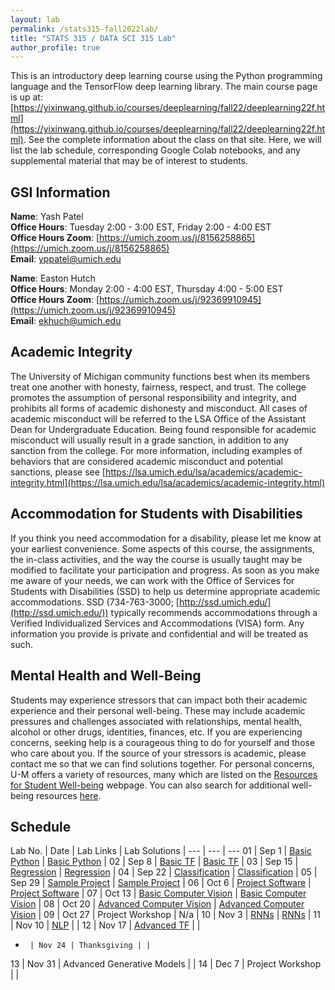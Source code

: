 ```yaml
---
layout: lab
permalink: /stats315-fall2022lab/
title: "STATS 315 / DATA SCI 315 Lab"
author_profile: true
---
```


This is an introductory deep learning course using the Python programming language and the TensorFlow deep learning library. The main course page is up at: [https://yixinwang.github.io/courses/deeplearning/fall22/deeplearning22f.html](https://yixinwang.github.io/courses/deeplearning/fall22/deeplearning22f.html). See the complete information about the class on that site. Here, we will list the lab schedule, corresponding Google Colab notebooks, and any supplemental material that may be of interest to students.

## GSI Information

**Name**: Yash Patel   
**Office Hours**: Tuesday 2:00 - 3:00 EST, Friday 2:00 - 4:00 EST   
**Office Hours Zoom**: [https://umich.zoom.us/j/8156258865](https://umich.zoom.us/j/8156258865)   
**Email**: [yppatel@umich.edu](mailto:yppatel@umich.edu)   


**Name**: Easton Hutch  
**Office Hours**: Monday 2:00 - 4:00 EST, Thursday 4:00 - 5:00 EST   
**Office Hours Zoom**: [https://umich.zoom.us/j/92369910945](https://umich.zoom.us/j/92369910945)    
**Email**: [ekhuch@umich.edu](mailto:ekhuch@umich.edu)   

## Academic Integrity

The University of Michigan community functions best when its members treat one another with honesty, fairness, respect, and trust. The college promotes the assumption of personal responsibility and integrity, and prohibits all forms of academic dishonesty and misconduct. All cases of academic misconduct will be referred to the LSA Office of the Assistant Dean for Undergraduate Education. Being found responsible for academic misconduct will usually result in a grade sanction, in addition to any sanction from the college. For more information, including examples of behaviors that are considered academic misconduct and potential sanctions, please see [https://lsa.umich.edu/lsa/academics/academic-integrity.html](https://lsa.umich.edu/lsa/academics/academic-integrity.html)

## Accommodation for Students with Disabilities

If you think you need accommodation for a disability, please let me know at your earliest convenience. Some aspects of this course, the assignments, the in-class activities, and the way the course is usually taught may be modified to facilitate your participation and progress. As soon as you make me aware of your needs, we can work with the Office of Services for Students with Disabilities (SSD) to help us determine appropriate academic accommodations. SSD (734-763-3000; [http://ssd.umich.edu/](http://ssd.umich.edu/)) typically recommends accommodations through a Verified Individualized Services and Accommodations (VISA) form. Any information you provide is private and confidential and will be treated as such.

## Mental Health and Well-Being

Students may experience stressors that can impact both their academic experience and their personal well-being. These may include academic pressures and challenges associated with relationships, mental health, alcohol or other drugs, identities, finances, etc. If you are experiencing concerns, seeking help is a courageous thing to do for yourself and those who care about you. If the source of your stressors is academic, please contact me so that we can find solutions together. For personal concerns, U-M offers a variety of resources, many which are listed on the [Resources for Student Well-being](https://wellbeing.studentlife.umich.edu/resources-list) webpage. You can also search for additional well-being resources [here](https://wellbeing.studentlife.umich.edu/well-being-resources). 

## Schedule

Lab No. | Date   | Lab Links | Lab Solutions |
---     | ---    | ---
01      | Sep 1  | [Basic Python](https://colab.research.google.com/drive/1PFDOQa2OZlc8SmNAIt17OFoi1HpRTyB4?usp=sharing) | [Basic Python](https://colab.research.google.com/drive/1IdwlHd-bsZ1J43DjQmAAnR_jZWa6B3ku?usp=sharing) |
02      | Sep 8  | [Basic TF](https://drive.google.com/file/d/19GorakDobDyrxg45VUu-wRWVFF4Qbk2B/view?usp=sharing)        | [Basic TF](https://drive.google.com/file/d/1EaUm9K-fxmmjO1GB5cHi1gq5xl1SRlyR/view?usp=sharing) |
03      | Sep 15 | [Regression](https://drive.google.com/file/d/1xYVPg_V6-P5qcT5KG7JpFkgy6b-GSxDx/view?usp=sharing)      | [Regression](https://drive.google.com/file/d/15K8c58DfU0TKaIVhgFdvBpwlywaEvRVn/view?usp=sharing) |
04      | Sep 22 | [Classification](https://drive.google.com/file/d/1gE8wXpBoHBIeZ6nyiNgsOJhvGNW-Bcql/view?usp=sharing)  | [Classification](https://drive.google.com/file/d/1sPwdL6XFU9VR4MGnjzvy0lWt1SYtIlkY/view?usp=sharing) |
05      | Sep 29 | [Sample Project](https://drive.google.com/file/d/1m3hKaSQ4FvAOoPdc4SFFUsv3Dm3FUfB7/view?usp=sharing) | [Sample Project](https://drive.google.com/file/d/11FVu-Y-TfoFtWBWANSDaeO4LGcUfuk8A/view?usp=sharing) |
06      | Oct 6  | [Project Software](https://drive.google.com/file/d/1b2XFKpRIgpGfYyFH0Bi8ANnKuu_fUtxP/view?usp=sharing) | [Project Software](https://drive.google.com/file/d/1sABcNZJPUVfUkS_mPAtb1G3GNVAIX-tx/view?usp=sharing) |
07      | Oct 13 | [Basic Computer Vision](https://colab.research.google.com/drive/1LfBfxCPgck0xzViHKSgKDYwdLRGFRx9P?usp=sharing) | [Basic Computer Vision](https://colab.research.google.com/drive/1QcBWqJxhjG2btuskno-2W12EKmNJAdCp?usp=sharing) |
08      | Oct 20 | [Advanced Computer Vision](https://colab.research.google.com/drive/18xtRndg23YTlbijJKvjw5o-3aDI-n7SA?usp=sharing) | [Advanced Computer Vision](https://colab.research.google.com/drive/1WYc6JlNvpjOXDj-JN6zDV-RpTfbsJktp?usp=sharing) |
09      | Oct 27 | Project Workshop | N/a |
10      | Nov 3  | [RNNs](https://colab.research.google.com/drive/1hdDofDXYFTrruxfHz7PPUUMyK4qQxhmZ?usp=sharing) | [RNNs](https://colab.research.google.com/drive/1faco3FoTioZxlUw3W4h5EZ5gmy9sQRLC?usp=sharing) |
11      | Nov 10 | [NLP](https://colab.research.google.com/drive/1FxCZzaYwDCqS_2RJA-t-TB7-B6wcXed5?usp=sharing) |  |
12      | Nov 17 | [Advanced TF](https://colab.research.google.com/drive/1kSeGtzyqPu5szbZSHyj-DI5w9HYl7o9D?usp=sharing) | |
-      | Nov 24 | Thanksgiving | |
13      | Nov 31  | Advanced Generative Models | |
14      | Dec 7  | Project Workshop | |